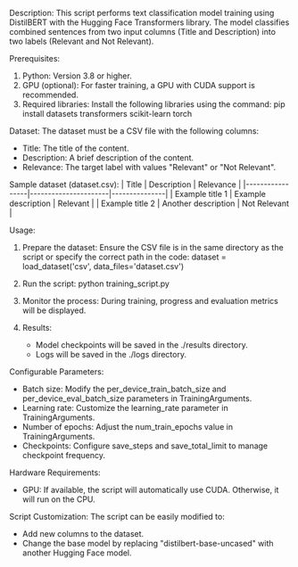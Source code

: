 Description:
This script performs text classification model training using DistilBERT with the Hugging Face Transformers library. 
The model classifies combined sentences from two input columns (Title and Description) into two labels (Relevant and Not Relevant).

Prerequisites:
1. Python: Version 3.8 or higher.
2. GPU (optional): For faster training, a GPU with CUDA support is recommended.
3. Required libraries: Install the following libraries using the command:
   pip install datasets transformers scikit-learn torch

Dataset:
The dataset must be a CSV file with the following columns:
- Title: The title of the content.
- Description: A brief description of the content.
- Relevance: The target label with values "Relevant" or "Not Relevant".

Sample dataset (dataset.csv):
| Title          | Description          | Relevance     |
|-----------------|----------------------|---------------|
| Example title 1 | Example description | Relevant      |
| Example title 2 | Another description | Not Relevant  |

Usage:
1. Prepare the dataset:
   Ensure the CSV file is in the same directory as the script or specify the correct path in the code:
   dataset = load_dataset('csv', data_files='dataset.csv')

2. Run the script:
   python training_script.py

3. Monitor the process:
   During training, progress and evaluation metrics will be displayed.

4. Results:
   - Model checkpoints will be saved in the ./results directory.
   - Logs will be saved in the ./logs directory.

Configurable Parameters:
- Batch size: Modify the per_device_train_batch_size and per_device_eval_batch_size parameters in TrainingArguments.
- Learning rate: Customize the learning_rate parameter in TrainingArguments.
- Number of epochs: Adjust the num_train_epochs value in TrainingArguments.
- Checkpoints: Configure save_steps and save_total_limit to manage checkpoint frequency.

Hardware Requirements:
- GPU: If available, the script will automatically use CUDA. Otherwise, it will run on the CPU.

Script Customization:
The script can be easily modified to:
- Add new columns to the dataset.
- Change the base model by replacing "distilbert-base-uncased" with another Hugging Face model.
